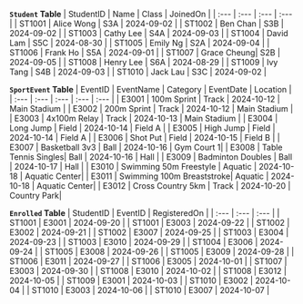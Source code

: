 

**`Student` Table**
| StudentID | Name | Class | JoinedOn |
| :--- | :--- | :--- | :--- |
| ST1001 | Alice Wong | S3A | 2024-09-02 |
| ST1002 | Ben Chan | S3B | 2024-09-02 |
| ST1003 | Cathy Lee | S4A | 2024-09-03 |
| ST1004 | David Lam | S5C | 2024-08-30 |
| ST1005 | Emily Ng | S2A | 2024-09-04 |
| ST1006 | Frank Ho | S5A | 2024-09-01 |
| ST1007 | Grace Cheung| S2B | 2024-09-05 |
| ST1008 | Henry Lee | S6A | 2024-08-29 |
| ST1009 | Ivy Tang | S4B | 2024-09-03 |
| ST1010 | Jack Lau | S3C | 2024-09-02 |

**`SportEvent` Table**
| EventID | EventName | Category | EventDate | Location |
| :--- | :--- | :--- | :--- | :--- |
| E3001 | 100m Sprint | Track | 2024-10-12 | Main Stadium |
| E3002 | 200m Sprint | Track | 2024-10-12 | Main Stadium |
| E3003 | 4x100m Relay | Track | 2024-10-13 | Main Stadium |
| E3004 | Long Jump | Field | 2024-10-14 | Field A |
| E3005 | High Jump | Field | 2024-10-14 | Field A |
| E3006 | Shot Put | Field | 2024-10-15 | Field B |
| E3007 | Basketball 3v3 | Ball | 2024-10-16 | Gym Court 1|
| E3008 | Table Tennis Singles| Ball | 2024-10-16 | Hall |
| E3009 | Badminton Doubles | Ball | 2024-10-17 | Hall |
| E3010 | Swimming 50m Freestyle | Aquatic | 2024-10-18 | Aquatic Center|
| E3011 | Swimming 100m Breaststroke| Aquatic | 2024-10-18 | Aquatic Center|
| E3012 | Cross Country 5km | Track | 2024-10-20 | Country Park|

**`Enrolled` Table**
| StudentID | EventID | RegisteredOn |
| :--- | :--- | :--- |
| ST1001 | E3001 | 2024-09-20 |
| ST1001 | E3003 | 2024-09-22 |
| ST1002 | E3002 | 2024-09-21 |
| ST1002 | E3007 | 2024-09-25 |
| ST1003 | E3004 | 2024-09-23 |
| ST1003 | E3010 | 2024-09-29 |
| ST1004 | E3006 | 2024-09-24 |
| ST1005 | E3008 | 2024-09-26 |
| ST1005 | E3009 | 2024-09-28 |
| ST1006 | E3011 | 2024-09-27 |
| ST1006 | E3005 | 2024-10-01 |
| ST1007 | E3003 | 2024-09-30 |
| ST1008 | E3010 | 2024-10-02 |
| ST1008 | E3012 | 2024-10-05 |
| ST1009 | E3001 | 2024-10-03 |
| ST1010 | E3002 | 2024-10-04 |
| ST1010 | E3003 | 2024-10-06 |
| ST1010 | E3007 | 2024-10-07 |
